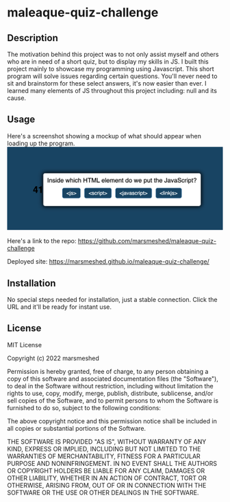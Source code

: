 # maleaque-quiz-challenge


## Description
 The motivation behind this project was to not only assist myself and others who are in need of a short quiz, but to display my skills in JS.
 I built this project mainly to showcase my programming using Javascript. This short program will solve issues regarding certain questions. You'll never need to sit and brainstorm for these select answers, it's now easier than ever. I learned many elements of JS throughout this project including: null and its cause.

## Usage
Here's a screenshot showing a mockup of what should appear when loading up the program.
<img src="./quiz.png" alt="screenshot of mockup">

Here's a link to the repo:
https://github.com/marsmeshed/maleaque-quiz-challenge

Deployed site:
https://marsmeshed.github.io/maleaque-quiz-challenge/

## Installation

No special steps needed for installation, just a stable connection. Click the URL and it'll be ready for instant use.


## License

MIT License

Copyright (c) 2022 marsmeshed

Permission is hereby granted, free of charge, to any person obtaining a copy
of this software and associated documentation files (the "Software"), to deal
in the Software without restriction, including without limitation the rights
to use, copy, modify, merge, publish, distribute, sublicense, and/or sell
copies of the Software, and to permit persons to whom the Software is
furnished to do so, subject to the following conditions:

The above copyright notice and this permission notice shall be included in all
copies or substantial portions of the Software.

THE SOFTWARE IS PROVIDED "AS IS", WITHOUT WARRANTY OF ANY KIND, EXPRESS OR
IMPLIED, INCLUDING BUT NOT LIMITED TO THE WARRANTIES OF MERCHANTABILITY,
FITNESS FOR A PARTICULAR PURPOSE AND NONINFRINGEMENT. IN NO EVENT SHALL THE
AUTHORS OR COPYRIGHT HOLDERS BE LIABLE FOR ANY CLAIM, DAMAGES OR OTHER
LIABILITY, WHETHER IN AN ACTION OF CONTRACT, TORT OR OTHERWISE, ARISING FROM,
OUT OF OR IN CONNECTION WITH THE SOFTWARE OR THE USE OR OTHER DEALINGS IN THE
SOFTWARE.
